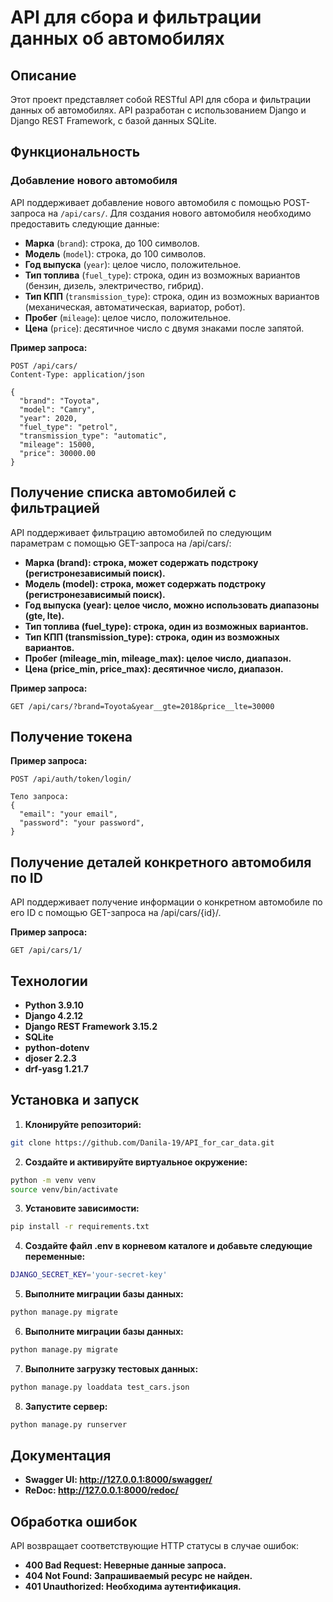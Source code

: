 # API для сбора и фильтрации данных об автомобилях

## Описание

Этот проект представляет собой RESTful API для сбора и фильтрации данных об автомобилях. API разработан с использованием Django и Django REST Framework, с базой данных SQLite.

## Функциональность

### Добавление нового автомобиля

API поддерживает добавление нового автомобиля с помощью POST-запроса на `/api/cars/`. Для создания нового автомобиля необходимо предоставить следующие данные:

- **Марка** (`brand`): строка, до 100 символов.
- **Модель** (`model`): строка, до 100 символов.
- **Год выпуска** (`year`): целое число, положительное.
- **Тип топлива** (`fuel_type`): строка, один из возможных вариантов (бензин, дизель, электричество, гибрид).
- **Тип КПП** (`transmission_type`): строка, один из возможных вариантов (механическая, автоматическая, вариатор, робот).
- **Пробег** (`mileage`): целое число, положительное.
- **Цена** (`price`): десятичное число с двумя знаками после запятой.

**Пример запроса:**

```http
POST /api/cars/
Content-Type: application/json

{
  "brand": "Toyota",
  "model": "Camry",
  "year": 2020,
  "fuel_type": "petrol",
  "transmission_type": "automatic",
  "mileage": 15000,
  "price": 30000.00
}
```
## Получение списка автомобилей с фильтрацией

API поддерживает фильтрацию автомобилей по следующим параметрам с помощью GET-запроса на /api/cars/:

- **Марка (brand): строка, может содержать подстроку (регистронезависимый поиск).**
- **Модель (model): строка, может содержать подстроку (регистронезависимый поиск).**
- **Год выпуска (year): целое число, можно использовать диапазоны (gte, lte).**
- **Тип топлива (fuel_type): строка, один из возможных вариантов.**
- **Тип КПП (transmission_type): строка, один из возможных вариантов.**
- **Пробег (mileage_min, mileage_max): целое число, диапазон.**
- **Цена (price_min, price_max): десятичное число, диапазон.**

**Пример запроса:**

```http
GET /api/cars/?brand=Toyota&year__gte=2018&price__lte=30000
```

## Получение токена

**Пример запроса:**

```http
POST /api/auth/token/login/

Тело запроса:
{
  "email": "your email",
  "password": "your password",
}
```

## Получение деталей конкретного автомобиля по ID

API поддерживает получение информации о конкретном автомобиле по его ID с помощью GET-запроса на /api/cars/{id}/.

**Пример запроса:**

```http
GET /api/cars/1/
```

## Технологии

- **Python 3.9.10**
- **Django 4.2.12**
- **Django REST Framework 3.15.2**
- **SQLite**
- **python-dotenv**
- **djoser 2.2.3**
- **drf-yasg 1.21.7**

## Установка и запуск

1. **Клонируйте репозиторий:**
```bash
git clone https://github.com/Danila-19/API_for_car_data.git
```

2. **Создайте и активируйте виртуальное окружение:**
```bash
python -m venv venv
source venv/bin/activate
```

3. **Установите зависимости:**
```bash
pip install -r requirements.txt
```

4. **Создайте файл .env в корневом каталоге и добавьте следующие переменные:**
```bash
DJANGO_SECRET_KEY='your-secret-key'
```

5. **Выполните миграции базы данных:**
```bash
python manage.py migrate
```

6. **Выполните миграции базы данных:**
```bash
python manage.py migrate
```

7. **Выполните загрузку тестовых данных:**
```bash
python manage.py loaddata test_cars.json
```

8. **Запустите сервер:**
```bash
python manage.py runserver
```

## Документация

- **Swagger UI: http://127.0.0.1:8000/swagger/**
- **ReDoc: http://127.0.0.1:8000/redoc/**

## Обработка ошибок

API возвращает соответствующие HTTP статусы в случае ошибок:

- **400 Bad Request: Неверные данные запроса.**
- **404 Not Found: Запрашиваемый ресурс не найден.**
- **401 Unauthorized: Необходима аутентификация.**
